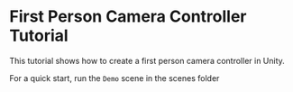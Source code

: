 # First Person Camera Controller Tutorial

This tutorial shows how to create a first person camera controller in Unity.

For a quick start, run the `Demo` scene in the scenes folder
